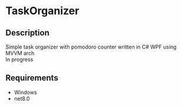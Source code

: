 # TaskOrganizer

## Description
Simple task organizer with pomodoro counter written in C# WPF using MVVM arch
<br>
In progress

## Requirements
- Windows
- net8.0